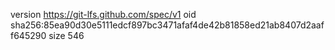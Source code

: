 version https://git-lfs.github.com/spec/v1
oid sha256:85ea90d30e5111edcf897bc3471afaf4de42b81858ed21ab8407d2aaff645290
size 546
